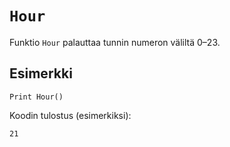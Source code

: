 `Hour`
==========

Funktio `Hour` palauttaa tunnin numeron väliltä 0–23.

Esimerkki
----------

    Print Hour()
    
Koodin tulostus (esimerkiksi):

    21